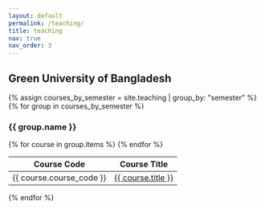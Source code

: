```yaml
---
layout: default
permalink: /teaching/
title: teaching
nav: true
nav_order: 3
---
```


## Green University of Bangladesh

{% assign courses_by_semester = site.teaching | group_by: "semester" %}
{% for group in courses_by_semester %}
  <h3>{{ group.name }}</h3>
  <table>
    <thead>
      <tr>
        <th>Course Code</th>
        <th>Course Title</th>
      </tr>
    </thead>
    <tbody>
      {% for course in group.items %}
      <tr>
        <td>{{ course.course_code }}</td>
        <td><a href="{{ course.url }}">{{ course.title }}</a></td>
      </tr>
      {% endfor %}
    </tbody>
  </table>
{% endfor %}
